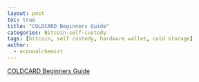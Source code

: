 ```yaml
---
layout: post
toc: true
title: "COLDCARD Beginners Guide"
categories: Bitcoin-self-custody
tags: [bitcoin, self custody, hardware wallet, cold storage]
author:
  - econoalchemist
---
```


[COLDCARD Beginners Guide](https://econoalchemist.github.io/COLDCARD-UltraQuick/)
